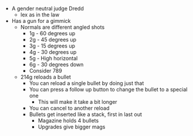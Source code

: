 - A gender neutral judge Dredd
	- lex as in the law
- Has a gun for a gimmick
	- Normals are different angled shots
		- 1g - 60 degrees up
		- 2g - 45 degrees up
		- 3g - 15 degrees up
		- 4g - 30 degrees up
		- 5g - High horizontal
		- 6g - 30 degrees down
		- Consider 789
	- 214g reloads a bullet
		- You can reload a single bullet by doing just that
		- You can press a follow up button to change the bullet to a special one
			- This will make it take a bit longer
		- You can cancel to another reload
		- Bullets get inserted like a stack, first in last out
			- Magazine holds 4 bullets
			- Upgrades give bigger mags
